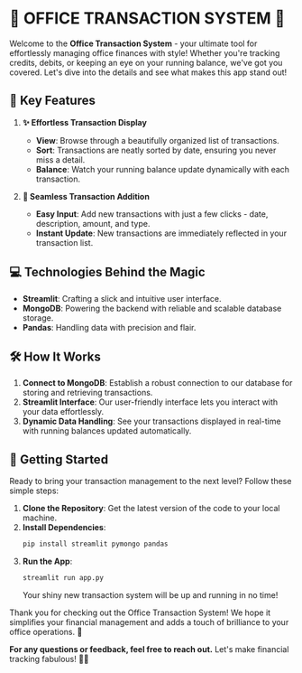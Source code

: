 # **🌟 OFFICE TRANSACTION SYSTEM 🌟**

Welcome to the **Office Transaction System** - your ultimate tool for effortlessly managing office finances with style! Whether you're tracking credits, debits, or keeping an eye on your running balance, we've got you covered. Let's dive into the details and see what makes this app stand out!

## 🌟 Key Features

1. **✨ Effortless Transaction Display**
   - **View**: Browse through a beautifully organized list of transactions.
   - **Sort**: Transactions are neatly sorted by date, ensuring you never miss a detail.
   - **Balance**: Watch your running balance update dynamically with each transaction.

2. **🚀 Seamless Transaction Addition**
   - **Easy Input**: Add new transactions with just a few clicks - date, description, amount, and type.
   - **Instant Update**: New transactions are immediately reflected in your transaction list.

## 💻 Technologies Behind the Magic

- **Streamlit**: Crafting a slick and intuitive user interface.
- **MongoDB**: Powering the backend with reliable and scalable database storage.
- **Pandas**: Handling data with precision and flair.

## 🛠️ How It Works

1. **Connect to MongoDB**: Establish a robust connection to our database for storing and retrieving transactions.
2. **Streamlit Interface**: Our user-friendly interface lets you interact with your data effortlessly.
3. **Dynamic Data Handling**: See your transactions displayed in real-time with running balances updated automatically.

## 🚀 Getting Started

Ready to bring your transaction management to the next level? Follow these simple steps:

1. **Clone the Repository**: Get the latest version of the code to your local machine.
2. **Install Dependencies**:
   ```bash
   pip install streamlit pymongo pandas

3. **Run the App**:
   ```bash
   streamlit run app.py
   ```
   Your shiny new transaction system will be up and running in no time!

Thank you for checking out the Office Transaction System! We hope it simplifies your financial management and adds a touch of brilliance to your office operations. 🌟

**For any questions or feedback, feel free to reach out.** Let's make financial tracking fabulous! 🚀💼
```
